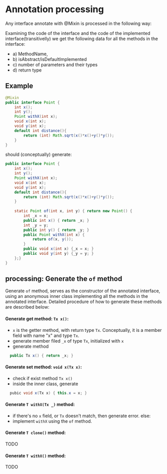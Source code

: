 # Annotation processing

Any interface annotate with @Mixin is processed in the following way:

Examining the code of the interface and the code of the implemented
interface(transitivelly) we get the following data for all the methods in the
interface:

* a) MethodName,
* b) isAbstract/isDefaultImplemented
* c) number of parameters and their types
* d) return type
<!--
* e) interface where this method was last "overridden" (this is a non trivial
point)
-->

## Example
```java
@Mixin
public interface Point {
    int x();
    int y();
    Point withX(int x);
    void x(int x);
    void y(int x);
    default int distance(){
        return (int) Math.sqrt(x()*x()+y()*y());
    }
}
```

should (conceptually) generate:

```java
public interface Point {
    int x();
    int y();
    Point withX(int x);
    void x(int x);
    void y(int x);
    default int distance(){
        return (int) Math.sqrt(x()*x()+y()*y());
    }
    
    static Point of(int x, int y) { return new Point() {
        int _x = x;
        public int x() { return _x; }
        int _y = y;
        public int y() { return _y; }
        public Point withX(int x) {
            return of(x, y());
        }
        public void x(int x) {_x = x; }
        public void y(int y) {_y = y; }
    };}
}
```

## processing: Generate the `of` method
<!--
```
@Mixin interface Point { ... }
interface HasColor { ... }
@Mixin interface ColoredPoint extends Point,HasColor{ }
```

When generating the new interface ColoredPoint, use the generated version of
interfaces that are annotated with `@Mixin`.  -->

Generate `of` method, serves as the constructor of the annotated interface,
using an anonymous inner class implementing all the methods in the annotated
interface. Detailed procedure of how to generate these methods are described
below:

#### Generate get method: `Tx x()`:

* `x` is the getter method, with return type `Tx`. Conceptually, it is a member
  field with name "x" and type `Tx`.
* generate member filed `_x` of type `Tx`, initialized with `x`
* generate method

```java
  public Tx x() { return _x; }
```

#### Generate set method: `void x(Tx x)`:

* check if exist method `Tx x()`  
* inside the inner class, generate

```java
  pubic void x(Tx x) { this.x = x; }
```

#### Generate `T withX(Tx _)` method:

* if there's no `x` field, or `Tx` doesn't match, then generate error. else:  
* implement `withX` using the `of` method.

#### Generate `T clone()` method:
TODO

#### Generate `T withX()` method:
TODO
